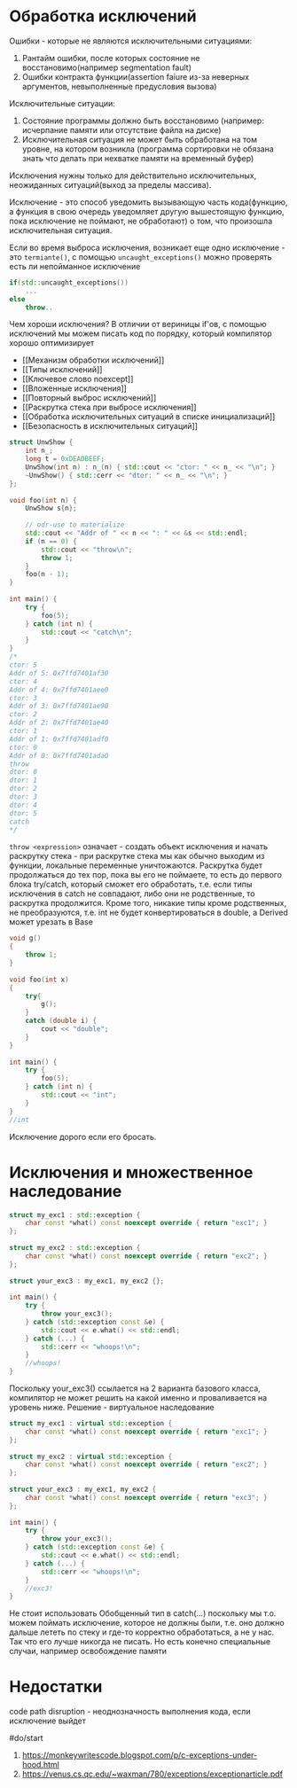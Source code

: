 # Обработка исключений
Ошибки - которые не являются исключительными ситуациями:
1. Рантайм ошибки, после которых состояние не восстановимо(например segmentation fault)
2. Ошибки контракта функции(assertion faiure из-за неверных аргументов, невыполненные предусловия вызова)

Исключительные ситуации:
1. Состояние программы должно быть восстановимо (например: исчерпание памяти или отсутствие файла на диске)
2. Исключительная ситуация не может быть обработана на том уровне, на котором возникла (программа сортировки не обязана знать что делать при нехватке памяти на временный буфер)

Исключения нужны только для действительно исключительных, неожиданных ситуаций(выход за пределы массива).

Исключение - это способ уведомить вызывающую часть кода(функцию, а функция в свою очередь уведомляет другую вышестоящую функцию, пока исключение не поймают, не обработают) о том, что произошла исключительная ситуация.

Если во время выброса исключения, возникает еще одно исключение - это `termiante()`, с помощью `uncaught_exceptions()` можно проверять есть ли непойманное исключение

```cpp
if(std::uncaught_exceptions())
	...
else
	throw..
```

Чем хороши исключения? В отличии от вериницы if'ов, с помощью исключений мы можем писать код по порядку, который компилятор хорошо оптимизирует
* [[Механизм обработки исключений]]
* [[Типы исключений]]
* [[Ключевое слово noexcept]]
* [[Вложенные исключения]]
* [[Повторный выброс исключений]]
* [[Раскрутка стека при выбросе исключения]]
* [[Обработка исключительных ситуаций в списке инициализаций]]
* [[Безопасность в исключительных ситуаций]]

```cpp
struct UnwShow {  
    int n_;  
    long t = 0xDEADBEEF;  
    UnwShow(int n) : n_(n) { std::cout << "ctor: " << n_ << "\n"; }  
    ~UnwShow() { std::cerr << "dtor: " << n_ << "\n"; }  
};  
  
void foo(int n) {  
    UnwShow s{n};  
  
    // odr-use to materialize  
    std::cout << "Addr of " << n << ": " << &s << std::endl;  
    if (n == 0) {  
        std::cout << "throw\n";  
        throw 1;  
    }  
    foo(n - 1);  
}  
  
int main() {  
    try {  
        foo(5);  
    } catch (int n) {  
        std::cout << "catch\n";  
    }  
}  
/*  
ctor: 5  
Addr of 5: 0x7ffd7401af30  
ctor: 4  
Addr of 4: 0x7ffd7401aee0  
ctor: 3  
Addr of 3: 0x7ffd7401ae90  
ctor: 2  
Addr of 2: 0x7ffd7401ae40  
ctor: 1  
Addr of 1: 0x7ffd7401adf0  
ctor: 0  
Addr of 0: 0x7ffd7401ada0  
throw  
dtor: 0  
dtor: 1  
dtor: 2  
dtor: 3  
dtor: 4  
dtor: 5  
catch  
*/
```

`throw <expression>` означает - создать объект исключения и начать раскрутку стека - при раскрутке стека мы как обычно выходим из функции, локальные переменные уничтожаются. Раскрутка будет продолжаться до тех пор, пока вы его не поймаете, то есть до первого блока try/catch, который сможет его обработать, т.е. если типы исключения в catch не совпадают, либо они не родственные, то раскрутка продолжится. Кроме того, никакие типы кроме родственных,  не преобразуются, т.е. int не будет конвертироваться в double, а Derived может урезать в Base

```cpp
void g()  
{  
    throw 1;  
}  
  
void foo(int x)  
{  
    try{  
        g();  
    }  
    catch (double i) {  
        cout << "double";  
    }  
}  
  
int main() {  
    try {  
        foo(5);  
    } catch (int n) {  
        std::cout << "int";  
    }  
}
//int  
```

Исключение дорого если его бросать.

# Исключения и множественное наследование
```cpp
struct my_exc1 : std::exception {  
    char const *what() const noexcept override { return "exc1"; }  
};  
  
struct my_exc2 : std::exception {  
    char const *what() const noexcept override { return "exc2"; }  
};  
  
struct your_exc3 : my_exc1, my_exc2 {};  
  
int main() {  
    try {  
        throw your_exc3();  
    } catch (std::exception const &e) {  
        std::cout << e.what() << std::endl;  
    } catch (...) {  
        std::cerr << "whoops!\n";  
    }  
    //whoops!  
}
```

Поскольку your_exc3() ссылается на 2 варианта базового класса, компилятор не может решить на какой именно и проваливается на уровень ниже. Решение - виртуальное наследование

```cpp
struct my_exc1 : virtual std::exception {  
    char const *what() const noexcept override { return "exc1"; }  
};  
  
struct my_exc2 : virtual std::exception {  
    char const *what() const noexcept override { return "exc2"; }  
};  
  
struct your_exc3 : my_exc1, my_exc2 {  
    char const *what() const noexcept override { return "exc3"; }  
};  
  
int main() {  
    try {  
        throw your_exc3();  
    } catch (std::exception const &e) {  
        std::cout << e.what() << std::endl;  
    } catch (...) {  
        std::cerr << "whoops!\n";  
    }  
    //exc3!  
}
```

Не стоит использовать Обобщенный тип в catch(...) поскольку мы т.о. можем поймать исключение, которое не должны были, т.е. оно должно дальше лететь по стеку и где-то корректно обработаться, а не у нас. Так что его лучше никогда не писать. Но есть конечно специальные случаи, например освобождение памяти

# Недостатки
code path disruption - неоднозначность выполнения кода, если исключение выйдет

#do/start 
1. https://monkeywritescode.blogspot.com/p/c-exceptions-under-hood.html
2. https://venus.cs.qc.edu/~waxman/780/exceptions/exceptionarticle.pdf
